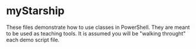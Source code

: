 # myStarship

These files demonstrate how to use classes in PowerShell. They are meant to be used as teaching tools. It is assumed you will be "walking throught" each demo script file.
